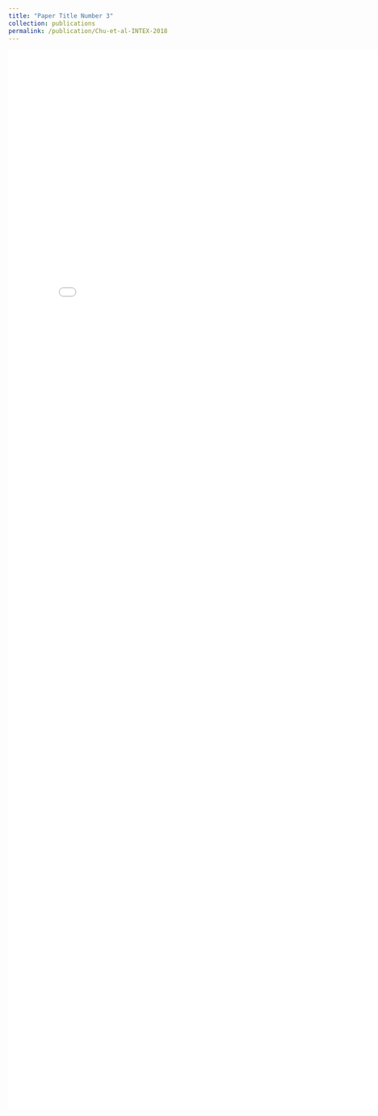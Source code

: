 ```yaml
---
title: "Paper Title Number 3"
collection: publications
permalink: /publication/Chu-et-al-INTEX-2018
---
```


<embed src="../files/Chu_et_al_INTEX_2018.pdf" width="800px" height="2100px" />

